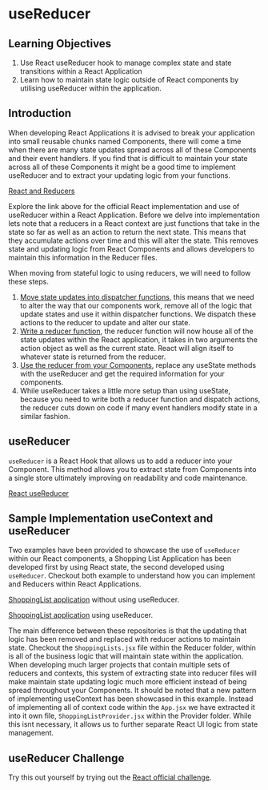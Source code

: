 # useReducer

## Learning Objectives

1. Use React useReducer hook to manage complex state and state transitions within a React Application
2. Learn how to maintain state logic outside of React components by utilising useReducer within the application.&#x20;

## Introduction

When developing React Applications it is advised to break your application into small reusable chunks named Components, there will come a time when there are many state updates spread across all of these Components and their event handlers. If you find that is difficult to maintain your state across all of these Components it might be a good time to implement useReducer and to extract your updating logic from your functions.

<a href="https://react.dev/learn/extracting-state-logic-into-a-reducer" target="_blank">React and Reducers</a>

Explore the link above for the official React implementation and use of useReducer within a React Application. Before we delve into implementation lets note that a reducers in a React context are just functions that take in the state so far as well as an action to return the next state. This means that they accumulate actions over time and this will alter the state. This removes state and updating logic from React Components and allows developers to maintain this information in the Reducer files.&#x20;

When moving from stateful logic to using reducers, we will need to follow these steps.

1. <a href="https://react.dev/learn/extracting-state-logic-into-a-reducer#step-1-move-from-setting-state-to-dispatching-actions" target="_blank">Move state updates into dispatcher functions</a>, this means that we need to alter the way that our components work, remove all of the logic that update states and use it within dispatcher functions. We dispatch these actions to the reducer to update and alter our state.
2. <a href="https://react.dev/learn/extracting-state-logic-into-a-reducer#step-2-write-a-reducer-function" target="_blank">Write a reducer function</a>, the reducer function will now house all of the state updates within the React application, it takes in two arguments the action object as well as the current state. React will align itself to whatever state is returned from the reducer.&#x20;
3. <a href="https://react.dev/learn/extracting-state-logic-into-a-reducer#step-3-use-the-reducer-from-your-component" target="_blank">Use the reducer from your Components</a>, replace any useState methods with the useReducer  and get the required information for your components.&#x20;
4. While useReducer takes a little more setup than using useState, because you need to write both a reducer function and dispatch actions, the reducer cuts down on code if many event handlers modify state in a similar fashion.

## useReducer

`useReducer` is a React Hook that allows us to add a reducer into your Component. This method allows you to extract state from Components into a single store ultimately improving on readability and code maintenance.

<a href="https://react.dev/reference/react/useReducer" target="_blank">React useReducer</a>

## Sample Implementation useContext and useReducer

Two examples have been provided to showcase the use of `useReducer` within our React components, a Shopping List Application has been developed first by using React state, the second developed using `useReducer`. Checkout both example to understand how you can implement and Reducers within React Applications.&#x20;

<a href="https://github.com/rocketacademy/react-reducer-3.2" target="_blank">ShoppingList application</a> without using useReducer.

<a href="https://github.com/rocketacademy/react-reducer-3.2/tree/reducer" target="_blank">ShoppingList application</a> using useReducer.&#x20;

The main difference between these repositories is that the updating that logic has been removed and replaced with reducer actions to maintain state. Checkout the `ShoppingLists.jsx` file within the Reducer folder, within is all of the business logic that will maintain state within the application. When developing much larger projects that contain multiple sets of reducers and contexts, this system of extracting state into reducer files will make maintain state updating logic much more efficient instead of being spread throughout your Components. It should be noted that a new pattern of implementing useContext has been showcased in this example. Instead of implementing all of context code within the `App.jsx` we have extracted it into it own file, `ShoppingListProvider.jsx` within the Provider folder. While this isnt necessary, it allows us to further separate React UI logic from state management.&#x20;

## useReducer Challenge

Try this out yourself by trying out the <a href="https://react.dev/learn/extracting-state-logic-into-a-reducer#challenges" target="_blank">React official challenge</a>.

